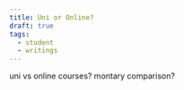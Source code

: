 ```yaml
---
title: Uni or Online?
draft: true
tags:
  - student
  - writings
---
```

uni vs online courses?
montary comparison?


